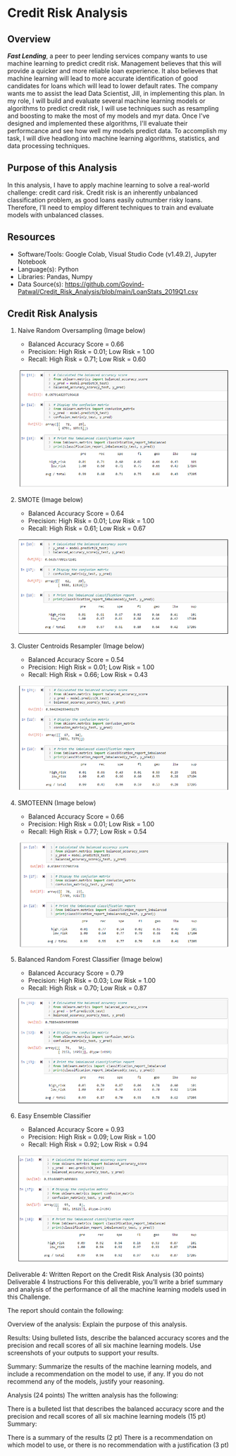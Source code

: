 # Credit Risk Analysis

## Overview
***Fast Lending***, a peer to peer lending services company wants to use machine learning to predict credit risk. Management believes that this will provide a quicker and more reliable loan experience. It also believes that machine learning will lead to more accurate identification of good candidates for loans which will lead to lower default rates. The company wants me to assist the lead Data Scientist, Jill, in implementing this plan. In my role, I will build and evaluate several machine learning models or algorithms to predict credit risk, I will use techniques such as resampling and boosting to make the most of my models and myr data. Once I've designed and implemented these algorithms, I'll evaluate their performcance and see how well my  models predict data. To accomplish my task, I will dive headlong into machine learning algorithms, statistics, and data processing techniques.

## Purpose of this Analysis
In this analysis, I have to apply machine learning to solve a real-world challenge: credit card risk. Credit risk is an inherently unbalanced classification problem, as good loans easily outnumber risky loans. Therefore, I’ll need to employ different techniques to train and evaluate models with unbalanced classes.

## Resources
* Software/Tools: Google Colab, Visual Studio Code (v1.49.2), Jupyter Notebook
* Language(s): Python
* Libraries: Pandas, Numpy
* Data Source(s): https://github.com/Govind-Patwal/Credit_Risk_Analysis/blob/main/LoanStats_2019Q1.csv

## Credit Risk Analysis

1. Naive Random Oversampling (Image below)
    * Balanced Accuracy Score = 0.66
    * Precision: High Risk = 0.01; Low Risk = 1.00
    * Recall: High Risk = 0.71; Low Risk = 0.60

    ![RandomOversampler](Resources/1_RandomOversampler.png)

2. SMOTE (Image below)
    * Balanced Accuracy Score = 0.64
    * Precision: High Risk = 0.01; Low Risk = 1.00
    * Recall: High Risk = 0.61; Low Risk = 0.67

    ![SMOTE](Resources/2_SMOTE.png)

3. Cluster Centroids Resampler (Image below)
    * Balanced Accuracy Score = 0.54
    * Precision: High Risk = 0.01; Low Risk = 1.00
    * Recall: High Risk = 0.66; Low Risk = 0.43

    ![ClusterCentroids](Resources/3_ClusterCentroids.png)

4. SMOTEENN (Image below)
    * Balanced Accuracy Score = 0.66
    * Precision: High Risk = 0.01; Low Risk = 1.00
    * Recall: High Risk = 0.77; Low Risk = 0.54

    ![SMOTEENN](Resources/4_SMOTEENN.png)


5. Balanced Random Forest Classifier (Image below)
    * Balanced Accuracy Score = 0.79
    * Precision: High Risk = 0.03; Low Risk = 1.00
    * Recall: High Risk = 0.70; Low Risk = 0.87

    ![BalancedRandomForestClassifier](Resources/5_BalancedRandomForestClassifier.png)

6. Easy Ensemble Classifier
    * Balanced Accuracy Score = 0.93
    * Precision: High Risk = 0.09; Low Risk = 1.00
    * Recall: High Risk = 0.92; Low Risk = 0.94

    ![EasyEnsembleClassifier](Resources/6_EasyEnsembleClassifier.png)

Deliverable 4: Written Report on the Credit Risk Analysis (30 points)
Deliverable 4 Instructions
For this deliverable, you’ll write a brief summary and analysis of the performance of all the machine learning models used in this Challenge.

The report should contain the following:

Overview of the analysis: Explain the purpose of this analysis.

Results: Using bulleted lists, describe the balanced accuracy scores and the precision and recall scores of all six machine learning models. Use screenshots of your outputs to support your results.

Summary: Summarize the results of the machine learning models, and include a recommendation on the model to use, if any. If you do not recommend any of the models, justify your reasoning.


Analysis (24 points)
The written analysis has the following:



There is a bulleted list that describes the balanced accuracy score and the precision and recall scores of all six machine learning models (15 pt)
Summary:

There is a summary of the results (2 pt)
There is a recommendation on which model to use, or there is no recommendation with a justification (3 pt)

